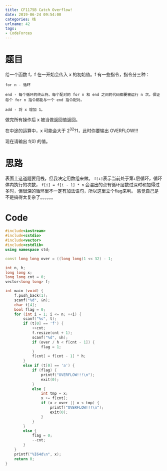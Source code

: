 ```yaml
---
title: CF1175B Catch Overflow!
date: 2019-06-24 09:54:00
categories: 栈
urlname: 42
tags:
- CodeForces
---
```

<!--markdown-->
# 题目
给一个函数 f，f 在一开始会传入 x 的初始值。f 有一些指令，指令分三种：

    for n - 循环

    end - 每个循环的终止符。每个配对的 for n 和 end 之间的代码都要被运行 n 次。保证每个 for n 指令都能与一个 end 指令配对。

    add - 将 x 增加 1。

做完所有操作后 x 被当做返回值返回。

在中途的运算中，x 可能会大于 $2^{32}?1$，此时你要输出 OVERFLOW!!!

现在请输出 f(0) 的值。

# 思路
表面上这道题要用栈，但我决定用数组来做。
`f[i]`表示当前处于第`i`层循环，循环体内执行的次数，
`f[i] = f[i - 1] * n`
会溢出的点有循环层数过深时和加得过多时，但很深的循环里不一定有加法语句，所以这里立个flag来判。
感觉自己是不是搞得太复杂了。。。。。。

# Code
```cpp
#include<iostream>
#include<cstdio>
#include<vector>
#include<cstdlib>
using namespace std;

const long long over = ((long long)1 << 32) - 1;

int n, h;
long long x;
long long cnt = 0;
vector<long long> f;

int main (void) {
    f.push_back(1);
    scanf("%d", &n);
    char t[4];
    bool flag = 0;
    for (int i = 1; i <= n; ++i) {
        scanf("%s", t);
        if (t[0] == 'f') {
            ++cnt;
            f.resize(cnt + 1);
            scanf("%d", &h);
			if (over / h < f[cnt - 1]) {
				flag = 1;
			}
            f[cnt] = f[cnt - 1] * h;
        }
        else if (t[0] == 'a') {
            if (flag) {
                printf("OVERFLOW!!!\n");
                exit(0);
            }
            else {
                int tmp = x;
                x += f[cnt];
                if (x > over || x < tmp) {
                    printf("OVERFLOW!!!\n");
                    exit(0);
                }
            }
        }
        else {
        	flag = 0;
            --cnt;
        }
    }
    printf("%I64d\n", x);
    return 0;
}

```
